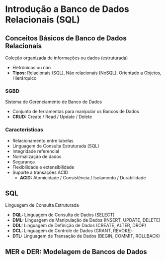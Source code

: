 # Introdução a Banco de Dados Relacionais (SQL)

## Conceitos Básicos de Banco de Dados Relacionais
Coleção organizada de informações ou dados (estruturada)
- Eletrônicos ou não
- **Tipos:** Relacionais (SQL), Não relacionais (NoSQL), Orientado a Objetos, Hierárquico

### SGBD
Sistema de Gerenciamento de Banco de Dados
- Conjunto de ferramentas para manipular os Bancos de Dados
- **CRUD:** Create / Read / Update / Delete

### Características
- Relacionamento entre tabelas
- Linguagem de Consulta Estruturada (SQL)
- Integridade referencial
- Normalização de dados
- Segurança
- Flexibilidade e extensibilidade
- Suporte a transações ACID
    - **ACID:** Atomicidade / Consistência / Isolamento / Durabilidade

## SQL
Linguagem de Consulta Estruturada
- **DQL:** Linguagem de Consulta de Dados (SELECT)
- **DML:** Linguagem de Manipulação de Dados (INSERT, UPDATE, DELETE)
- **DDL:** Linguagem de Definição de Dados (CREATE, ALTER, DROP)
- **DCL:** Linguagem de Controle de Dados (GRANT, REVOKE)
- **DTL:** Linguagem de Transação de Dados (BEGIN, COMMIT, ROLLBACK)

## MER e DER: Modelagem de Bancos de Dados
